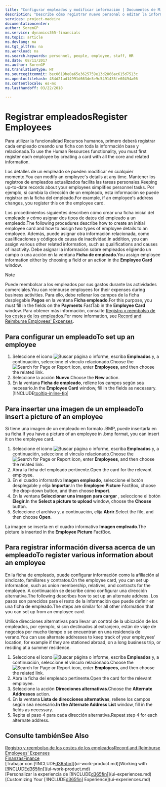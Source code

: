```yaml
---
title: "Configurar empleados y modificar información | Documentos de Microsoft"
description: "Describe cómo registrar nuevo personal o editar la información del personal existente."
services: project-madeira
documentationcenter: 
author: SorenGP
ms.service: dynamics365-financials
ms.topic: article
ms.devlang: na
ms.tgt_pltfrm: na
ms.workload: na
ms.search.keywords: personnel, people, employee, staff, HR
ms.date: 08/11/2017
ms.author: SorenGP
ms.translationtype: HT
ms.sourcegitcommit: bec0619be0a65e3625759e13d2866ac615d7513c
ms.openlocfilehash: 484d21ad14991d663de3e9c5491455fe60494a06
ms.contentlocale: es-mx
ms.lasthandoff: 03/22/2018

---
```

# <a name="register-employees"></a><span data-ttu-id="d71c4-103">Registrar empleados</span><span class="sxs-lookup"><span data-stu-id="d71c4-103">Register Employees</span></span>
<span data-ttu-id="d71c4-104">Para utilizar la funcionalidad Recursos humanos, primero deberá registrar cada empleado creando una ficha con toda la información base y relacionada.</span><span class="sxs-lookup"><span data-stu-id="d71c4-104">To use the Human Resources functionality, you must first register each employee by creating a card with all the core and related information.</span></span>

<span data-ttu-id="d71c4-105">Los detalles de un empleado se pueden modificar en cualquier momento.</span><span class="sxs-lookup"><span data-stu-id="d71c4-105">You can modify an employee's details at any time.</span></span> <span data-ttu-id="d71c4-106">Mantener los registros de empleados actualizados facilita las tareas personales.</span><span class="sxs-lookup"><span data-stu-id="d71c4-106">Keeping up-to-date records about your employees simplifies personnel tasks.</span></span> <span data-ttu-id="d71c4-107">Por ejemplo, si cambia la dirección de un empleado, esta información se puede registrar en la ficha del empleado.</span><span class="sxs-lookup"><span data-stu-id="d71c4-107">For example, if an employee's address changes, you register this on the employee card.</span></span>

<span data-ttu-id="d71c4-108">Los procedimientos siguientes describen cómo crear una ficha inicial del empleado y cómo asignar dos tipos de datos del empleado a un empleado.</span><span class="sxs-lookup"><span data-stu-id="d71c4-108">The following procedures describe how to create an initial employee card and how to assign two types of employee details to an employee.</span></span> <span data-ttu-id="d71c4-109">Además, puede asignar otra información relacionada, como cualificaciones y códigos de causa de inactividad.</span><span class="sxs-lookup"><span data-stu-id="d71c4-109">In addition, you can assign various other related information, such as qualifications and causes of inactivity.</span></span> <span data-ttu-id="d71c4-110">Debe asignar la información sobre empleados eligiendo un campo o una acción en la ventana **Ficha de empleado**.</span><span class="sxs-lookup"><span data-stu-id="d71c4-110">You assign employee information either by choosing a field or an action in the **Employee Card** window.</span></span>

> [!NOTE]  
> <span data-ttu-id="d71c4-111">Puede reembolsar a los empleados por sus gastos durante las actividades comerciales.</span><span class="sxs-lookup"><span data-stu-id="d71c4-111">You can reimburse employees for their expenses during business activities.</span></span> <span data-ttu-id="d71c4-112">Para ello, debe rellenar los campos de la ficha desplegable **Pagos** en la ventana **Ficha empleado**.</span><span class="sxs-lookup"><span data-stu-id="d71c4-112">For this purpose, you must fill in the fields on the **Payments** FastTab in the **Employee Card** window.</span></span> <span data-ttu-id="d71c4-113">Para obtener más información, consulte [Registro y reembolso de los costes de los empleados](finance-how-record-reimburse-employee-expenses.md).</span><span class="sxs-lookup"><span data-stu-id="d71c4-113">For more information, see [Record and Reimburse Employees' Expenses](finance-how-record-reimburse-employee-expenses.md).</span></span>

## <a name="to-set-up-an-employee"></a><span data-ttu-id="d71c4-114">Para configurar un empleado</span><span class="sxs-lookup"><span data-stu-id="d71c4-114">To set up an employee</span></span>
1. <span data-ttu-id="d71c4-115">Seleccione el icono ![Buscar página o informe](media/ui-search/search_small.png "icono Buscar página o informe"), escriba **Empleados** y, a continuación, seleccione el vínculo relacionado.</span><span class="sxs-lookup"><span data-stu-id="d71c4-115">Choose the ![Search for Page or Report](media/ui-search/search_small.png "Search for Page or Report icon") icon, enter **Employees**, and then choose the related link.</span></span>
2. <span data-ttu-id="d71c4-116">Seleccione la acción **Nuevo**.</span><span class="sxs-lookup"><span data-stu-id="d71c4-116">Choose the **New** action.</span></span>
3. <span data-ttu-id="d71c4-117">En la ventana **Ficha de empleado**, rellene los campos según sea necesario.</span><span class="sxs-lookup"><span data-stu-id="d71c4-117">In the **Employee Card** window, fill in the fields as necessary.</span></span> [!INCLUDE[tooltip-inline-tip](includes/tooltip-inline-tip_md.md)]

## <a name="to-insert-a-picture-of-an-employee"></a><span data-ttu-id="d71c4-118">Para insertar una imagen de un empleado</span><span class="sxs-lookup"><span data-stu-id="d71c4-118">To insert a picture of an employee</span></span>
<span data-ttu-id="d71c4-119">Si tiene una imagen de un empleado en formato .BMP, puede insertarla en su ficha.</span><span class="sxs-lookup"><span data-stu-id="d71c4-119">If you have a picture of an employee in .bmp format, you can insert it on the employee card.</span></span>

1. <span data-ttu-id="d71c4-120">Seleccione el icono ![Buscar página o informe](media/ui-search/search_small.png "icono Buscar página o informe"), escriba **Empleados** y, a continuación, seleccione el vínculo relacionado.</span><span class="sxs-lookup"><span data-stu-id="d71c4-120">Choose the ![Search for Page or Report](media/ui-search/search_small.png "Search for Page or Report icon") icon, enter **Employees**, and then choose the related link.</span></span>
2. <span data-ttu-id="d71c4-121">Abra la ficha del empleado pertinente.</span><span class="sxs-lookup"><span data-stu-id="d71c4-121">Open the card for the relevant employee.</span></span>
3. <span data-ttu-id="d71c4-122">En el cuadro informativo **Imagen empleado**, seleccione el botón desplegable y elija **Importar**.</span><span class="sxs-lookup"><span data-stu-id="d71c4-122">In the **Employee Picture** FactBox, choose the drop-down button, and then choose **Import**.</span></span>
4. <span data-ttu-id="d71c4-123">En la ventana **Seleccionar una imagen para cargar** , seleccione el botón **Elegir**.</span><span class="sxs-lookup"><span data-stu-id="d71c4-123">In the **Select a picture to upload** window, choose the **Choose** button.</span></span>
5. <span data-ttu-id="d71c4-124">Seleccione el archivo y, a continuación, elija **Abrir**.</span><span class="sxs-lookup"><span data-stu-id="d71c4-124">Select the file, and then choose **Open**.</span></span>

<span data-ttu-id="d71c4-125">La imagen se inserta en el cuadro informativo **Imagen empleado**.</span><span class="sxs-lookup"><span data-stu-id="d71c4-125">The picture is inserted in the **Employee Picture** FactBox.</span></span>

## <a name="to-register-various-information-about-an-employee"></a><span data-ttu-id="d71c4-126">Para registrar información diversa acerca de un empleado</span><span class="sxs-lookup"><span data-stu-id="d71c4-126">To register various information about an employee</span></span>
<span data-ttu-id="d71c4-127">En la ficha de empleado, puede configurar información como la afiliación al sindicato, familiares y contratos.</span><span class="sxs-lookup"><span data-stu-id="d71c4-127">On the employee card, you can set up information, such as union membership, relatives, and contracts for the employee.</span></span> <span data-ttu-id="d71c4-128">A continuación se describe cómo configurar una dirección alternativa.</span><span class="sxs-lookup"><span data-stu-id="d71c4-128">The following describes how to set up an alternate address.</span></span> <span data-ttu-id="d71c4-129">Los pasos son parecidos para el resto de la información que puede definir en una ficha de empleado.</span><span class="sxs-lookup"><span data-stu-id="d71c4-129">The steps are similar for all other information that you can set up from an employee card.</span></span>

<span data-ttu-id="d71c4-130">Utilice direcciones alternativas para llevar un control de la ubicación de los empleados, por ejemplo, si son destinados al extranjero, están de viaje de negocios por mucho tiempo o se encuentran en una residencia de verano.</span><span class="sxs-lookup"><span data-stu-id="d71c4-130">You can use alternate addresses to keep track of your employees’ location, for example if they are stationed abroad, on a long business trip, or residing at a summer residence.</span></span>

1. <span data-ttu-id="d71c4-131">Seleccione el icono ![Buscar página o informe](media/ui-search/search_small.png "icono Buscar página o informe"), escriba **Empleados** y, a continuación, seleccione el vínculo relacionado.</span><span class="sxs-lookup"><span data-stu-id="d71c4-131">Choose the ![Search for Page or Report](media/ui-search/search_small.png "Search for Page or Report icon") icon, enter **Employees**, and then choose the related link.</span></span>
2. <span data-ttu-id="d71c4-132">Abra la ficha del empleado pertinente.</span><span class="sxs-lookup"><span data-stu-id="d71c4-132">Open the card for the relevant employee.</span></span>
3. <span data-ttu-id="d71c4-133">Seleccione la acción **Direcciones alternativas**.</span><span class="sxs-lookup"><span data-stu-id="d71c4-133">Choose the **Alternate Addresses** action.</span></span>
4. <span data-ttu-id="d71c4-134">En la ventana **Lista de direcciones alternativas**, rellene los campos según sea necesario.</span><span class="sxs-lookup"><span data-stu-id="d71c4-134">**In the Alternate Address List** window, fill in the fields as necessary.</span></span>
5. <span data-ttu-id="d71c4-135">Repita el paso 4 para cada dirección alternativa.</span><span class="sxs-lookup"><span data-stu-id="d71c4-135">Repeat step 4 for each alternate address.</span></span>

## <a name="see-also"></a><span data-ttu-id="d71c4-136">Consulte también</span><span class="sxs-lookup"><span data-stu-id="d71c4-136">See Also</span></span>
[<span data-ttu-id="d71c4-137">Registro y reembolso de los costes de los empleados</span><span class="sxs-lookup"><span data-stu-id="d71c4-137">Record and Reimburse Employees' Expenses</span></span>](finance-how-record-reimburse-employee-expenses.md)  
[<span data-ttu-id="d71c4-138">Finanzas</span><span class="sxs-lookup"><span data-stu-id="d71c4-138">Finance</span></span>](finance.md)  
<span data-ttu-id="d71c4-139">[Trabajar con [!INCLUDE[d365fin](includes/d365fin_md.md)]](ui-work-product.md)</span><span class="sxs-lookup"><span data-stu-id="d71c4-139">[Working with [!INCLUDE[d365fin](includes/d365fin_md.md)]](ui-work-product.md)</span></span>  
<span data-ttu-id="d71c4-140">[Personalizar la experiencia de [!INCLUDE[d365fin](includes/d365fin_md.md)]](ui-experiences.md)</span><span class="sxs-lookup"><span data-stu-id="d71c4-140">[Customizing Your [!INCLUDE[d365fin](includes/d365fin_md.md)] Experience](ui-experiences.md)</span></span>

